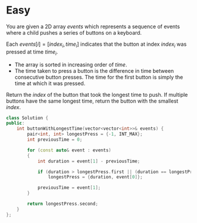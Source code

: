 # Easy

You are given a 2D array $events$ which represents a sequence of events where a child pushes a series of buttons on a keyboard.

Each $events[i] = [index_i, time_i]$ indicates that the button at index $index_i$ was pressed at time $time_i$.

- The array is sorted in increasing order of $time$.
- The time taken to press a button is the difference in time between consecutive button presses. The time for the first button is simply the time at which it was pressed.

Return the $index$ of the button that took the longest time to push. If multiple buttons have the same longest time, return the button with the smallest $index$.

```cpp
class Solution {
public:
    int buttonWithLongestTime(vector<vector<int>>& events) {
        pair<int, int> longestPress = {-1, INT_MAX};
        int previousTime = 0;

        for (const auto& event : events)
        {
            int duration = event[1] - previousTime;

            if (duration > longestPress.first || (duration == longestPress.first && event[0] < longestPress.second))
                longestPress = {duration, event[0]};

            previousTime = event[1];
        }

        return longestPress.second;
    }
};
```
